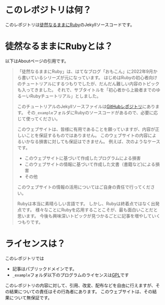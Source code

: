 # このレポジトリは何？

このレポジトリは[徒然なるままにRuby](https://toshiocp.github.io/Blog-about-Ruby/)のJekyllソースコードです。

# 徒然なるままにRubyとは？

以下はAboutページの引用です。

> 「徒然なるままにRuby」は、はてなブログ「おもこん」に2022年9月から書いているシリーズが元になっています。
> はじめはRubyの初心者向けのチュートリアルにするつもりでしたが、だんだん難しい内容のトピックも入ってきました。
> それで、サブタイトルを「初心者から上級者までのゆるーいRubyチュートリアル」としました。
> 
> このチュートリアルのJekyllソースファイルは[GitHubレポジトリ](https://github.com/ToshioCP/Blog-about-Ruby)にあります。
> その`_example`フォルダにRubyのソースコードがあるので、必要に応じて使ってください。
> 
> このウェブサイトは、皆様に有用であることを願っていますが、内容が正しいことを保証するものではありません。
> このウェブサイトの内容によるいかなる損害に対しても保証はできません。
> 例えば、次のようなケースです。
> 
> - このウェブサイトに基づいて作成したプログラムによる損害
> - このウェブサイトの情報に基づいて作成した文書（書籍など)による損害
> - その他
> 
> このウェブサイトの情報の活用についてはご自身の責任で行ってください。
> 
> Rubyは本当に素晴らしい言語です。
> しかし、Rubyは終着点ではなく出発点です。
> 様々なことにRubyを応用することこそが、最も面白いことだと思います。
> 今後も興味深いトピックが見つかるごとに記事を増やしていくつもりです。

# ライセンスは？

このレポジトリでは

- 記事はパブリックドメインです。
- `_example`フォルダ以下のプログラムのライセンスは[GPL](https://www.gnu.org/licenses/gpl-3.0.html)です

このレポジトリの内容に対して、引用、改変、配布などを自由に行えますが、その結果についての責任はその行為者にあります。
このウェブサイトは、その結果について無保証です。
